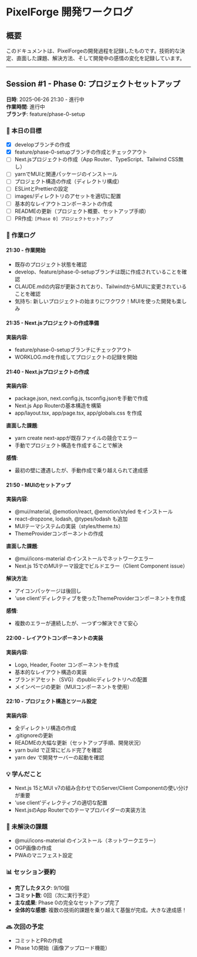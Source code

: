 # PixelForge 開発ワークログ

## 概要
このドキュメントは、PixelForgeの開発過程を記録したものです。技術的な決定、直面した課題、解決方法、そして開発中の感情の変化を記録しています。

---

## Session #1 - Phase 0: プロジェクトセットアップ
**日時**: 2025-06-26 21:30 - 進行中  
**作業時間**: 進行中  
**ブランチ**: feature/phase-0-setup

### 🎯 本日の目標
- [x] developブランチの作成
- [x] feature/phase-0-setupブランチの作成とチェックアウト
- [ ] Next.jsプロジェクトの作成（App Router、TypeScript、Tailwind CSS無し）
- [ ] yarnでMUIと関連パッケージのインストール
- [ ] プロジェクト構造の作成（ディレクトリ構成）
- [ ] ESLintとPrettierの設定
- [ ] images/ディレクトリのアセットを適切に配置
- [ ] 基本的なレイアウトコンポーネントの作成
- [ ] READMEの更新（プロジェクト概要、セットアップ手順）
- [ ] PR作成: `[Phase 0] プロジェクトセットアップ`

### 📝 作業ログ

#### 21:30 - 作業開始
- 既存のプロジェクト状態を確認
- develop、feature/phase-0-setupブランチは既に作成されていることを確認
- CLAUDE.mdの内容が更新されており、TailwindからMUIに変更されていることを確認
- 気持ち: 新しいプロジェクトの始まりにワクワク！MUIを使った開発も楽しみ

#### 21:35 - Next.jsプロジェクトの作成準備
**実装内容**:
- feature/phase-0-setupブランチにチェックアウト
- WORKLOG.mdを作成してプロジェクトの記録を開始

#### 21:40 - Next.jsプロジェクトの作成
**実装内容**:
- package.json, next.config.js, tsconfig.jsonを手動で作成
- Next.js App Routerの基本構造を構築
- app/layout.tsx, app/page.tsx, app/globals.css を作成

**直面した課題**:
- yarn create next-appが既存ファイルの競合でエラー
- 手動でプロジェクト構造を作成することで解決

**感情**:
- 最初の壁に遭遇したが、手動作成で乗り越えられて達成感

#### 21:50 - MUIのセットアップ
**実装内容**:
- @mui/material, @emotion/react, @emotion/styled をインストール
- react-dropzone, lodash, @types/lodash も追加
- MUIテーマシステムの実装（styles/theme.ts）
- ThemeProviderコンポーネントの作成

**直面した課題**:
- @mui/icons-material のインストールでネットワークエラー
- Next.js 15でのMUIテーマ設定でビルドエラー（Client Component issue）

**解決方法**:
- アイコンパッケージは後回し
- 'use client'ディレクティブを使ったThemeProviderコンポーネントを作成

**感情**:
- 複数のエラーが連続したが、一つずつ解決できて安心

#### 22:00 - レイアウトコンポーネントの実装
**実装内容**:
- Logo, Header, Footer コンポーネントを作成
- 基本的なレイアウト構造の実装
- ブランドアセット（SVG）のpublicディレクトリへの配置
- メインページの更新（MUIコンポーネントを使用）

#### 22:10 - プロジェクト構造とツール設定
**実装内容**:
- 全ディレクトリ構造の作成
- .gitignoreの更新
- READMEの大幅な更新（セットアップ手順、開発状況）
- yarn build で正常にビルド完了を確認
- yarn dev で開発サーバーの起動を確認

### 💡 学んだこと
- Next.js 15とMUI v7の組み合わせでのServer/Client Componentの使い分けが重要
- 'use client'ディレクティブの適切な配置
- Next.jsのApp Routerでのテーマプロバイダーの実装方法

### 🚧 未解決の課題
- @mui/icons-material のインストール（ネットワークエラー）
- OGP画像の作成
- PWAのマニフェスト設定

### 📊 セッション要約
- **完了したタスク**: 9/10個
- **コミット数**: 0回（次に実行予定）
- **主な成果**: Phase 0の完全なセットアップ完了
- **全体的な感想**: 複数の技術的課題を乗り越えて基盤が完成。大きな達成感！

### 🔜 次回の予定
- コミットとPRの作成
- Phase 1の開始（画像アップロード機能）